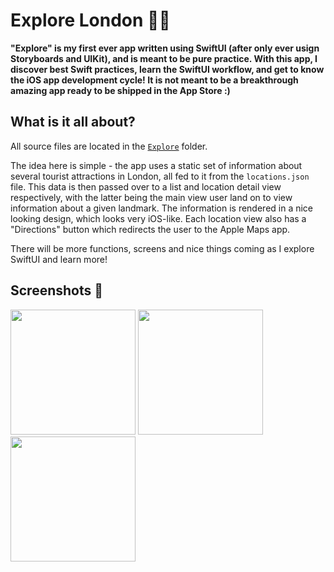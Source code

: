 #  Explore London 💂🏼

**"Explore" is my first ever app written using SwiftUI (after only ever usign Storyboards and UIKit), and is meant to be pure practice. With this app, I discover best Swift practices, learn the SwiftUI workflow, and get to know the iOS app development cycle! It is not meant to be a breakthrough amazing app ready to be shipped in the App Store :)**

## What is it all about?

All source files are located in the [`Explore`](https://github.com/PiotrRut/Explore-London/tree/main/Explore) folder.

The idea here is simple - the app uses a static set of information about several tourist attractions in London, all fed to it from the `locations.json` file. This data is then passed over to a list and location detail view respectively, with the latter being the main view user land on to view information about a given landmark. The information is rendered in a nice looking design, which looks very iOS-like. Each location view also has a "Directions" button which redirects the user to the Apple Maps app.

There will be more functions, screens and nice things coming as I explore SwiftUI and learn more!

## Screenshots 📸
<img src="https://user-images.githubusercontent.com/43642399/102728510-acb38400-432c-11eb-8633-d00eaa5d318f.png" width="200" /> <img src="https://user-images.githubusercontent.com/43642399/102728826-3879e000-432e-11eb-975e-2bc3993cc427.png" width="200" /> <img src="https://user-images.githubusercontent.com/43642399/102728573-ea181180-432c-11eb-9ebe-e24272227f3b.png" width="200" />
